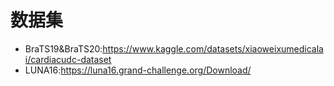 # 数据集
- BraTS19&BraTS20:https://www.kaggle.com/datasets/xiaoweixumedicalai/cardiacudc-dataset
- LUNA16:https://luna16.grand-challenge.org/Download/
